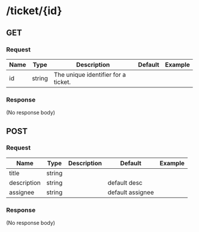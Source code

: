 # /ticket/{id}

## GET


### Request
| Name  | Type  | Description | Default | Example |
|-------|-------|-------------|---------|---------| 
| id | string | The unique identifier for a ticket. |  |  |  |


### Response
(No response body)
## POST


### Request
| Name  | Type  | Description | Default | Example |
|-------|-------|-------------|---------|---------| 
| title | string |  |  |  |  |
| description | string |  | default desc |  |  |
| assignee | string |  | default assignee |  |  |


### Response
(No response body)
